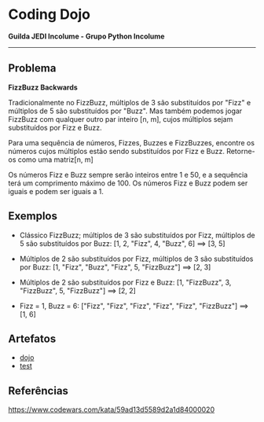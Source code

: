 # Coding Dojo

**Guilda JEDI Incolume - Grupo Python Incolume**

---

## Problema

**FizzBuzz Backwards**

Tradicionalmente no FizzBuzz, múltiplos de 3 são substituídos por "Fizz" e múltiplos de 5 são substituídos por "Buzz". Mas também podemos jogar FizzBuzz com qualquer outro par inteiro [n, m], cujos múltiplos sejam substituídos por Fizz e Buzz.

Para uma sequência de números, Fizzes, Buzzes e FizzBuzzes, encontre os números cujos múltiplos estão sendo substituídos por Fizz e Buzz. Retorne-os como uma matriz[n, m]

Os números Fizz e Buzz sempre serão inteiros entre 1 e 50, e a sequência terá um comprimento máximo de 100. Os números Fizz e Buzz podem ser iguais e podem ser iguais a 1.

## Exemplos

- Clássico FizzBuzz; múltiplos de 3 são substituídos por Fizz, múltiplos de 5 são substituídos por Buzz:
[1, 2, "Fizz", 4, "Buzz", 6]  ==>  [3, 5]

- Múltiplos de 2 são substituídos por Fizz, múltiplos de 3 são substituídos por Buzz:
[1, "Fizz", "Buzz", "Fizz", 5, "FizzBuzz"]  ==>  [2, 3]

- Múltiplos de 2 são substituídos por Fizz e Buzz:
[1, "FizzBuzz", 3, "FizzBuzz", 5, "FizzBuzz"]  ==>  [2, 2]

- Fizz = 1, Buzz = 6:
["Fizz", "Fizz", "Fizz", "Fizz", "Fizz", "FizzBuzz"]  ==>  [1, 6]

## Artefatos

- [dojo](./dojo20220909.py)
- [test](./test_20220909.py)


## Referências

https://www.codewars.com/kata/59ad13d5589d2a1d84000020
